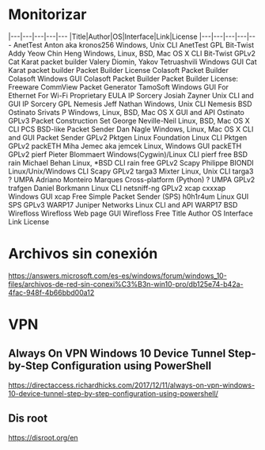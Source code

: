 # Monitorizar

|---|---|---|---|---
|Title|Author|OS|Interface|Link|License
|---|---|---|---|---
AnetTest	Anton aka kronos256	Windows, Unix	CLI	AnetTest	GPL
Bit-Twist	Addy Yeow Chin Heng	Windows, Linux, BSD, Mac OS X	CLI	Bit-Twist	GPLv2
Cat Karat packet builder	Valery Diomin, Yakov Tetruashvili	Windows	GUI	Cat Karat packet builder	Packet Builder License
Colasoft Packet Builder	Colasoft	Windows	GUI	Colasoft Packet Builder	Packet Builder License: Freeware
CommView Packet Generator 	TamoSoft	Windows	GUI	For Ethernet For Wi-Fi	Proprietary EULA
IP Sorcery	Josiah Zayner	Unix	CLI and GUI	IP Sorcery	GPL
Nemesis	Jeff Nathan	Windows, Unix	CLI	Nemesis	BSD
Ostinato	Srivats P	Windows, Linux, BSD, Mac OS X	GUI and API	Ostinato	GPLv3
Packet Construction Set	George Neville-Neil	Linux, BSD, Mac OS X	CLI	PCS	BSD-like
Packet Sender	Dan Nagle	Windows, Linux, Mac OS X	CLI and GUI	Packet Sender	GPLv2
Pktgen	Linux Foundation	Linux	CLI	Pktgen	GPLv2
packETH	Miha Jemec aka jemcek	Linux, Windows	GUI	packETH	GPLv2
pierf	Pieter Blommaert	Windows(Cygwin)/Linux	CLI	pierf	free BSD
rain	Michael Behan	Linux, *BSD	CLI	rain	free GPLv2
Scapy	Philippe BIONDI	Linux/Unix/Windows	CLI	Scapy	GPLv2
targa3	Mixter	Linux, Unix	CLI	targa3	?
UMPA	Adriano Monteiro Marques	Cross-platform (Python)	?	UMPA	GPLv2
trafgen	Daniel Borkmann	Linux	CLI	netsniff-ng	GPLv2
xcap	cxxxap	Windows	GUI	xcap	Free
Simple Packet Sender (SPS)	h0h1r4um	Linux	GUI	SPS	GPLv3
WARP17	Juniper Networks	Linux	CLI and API	WARP17	BSD
Wirefloss	Wirefloss	Web page	GUI	Wirefloss	Free
Title	Author	OS	Interface	Link	License

# Archivos sin conexión
https://answers.microsoft.com/es-es/windows/forum/windows_10-files/archivos-de-red-sin-conexi%C3%B3n-win10-pro/db125e74-b42a-4fac-948f-4b66bbd00a12

# VPN
## Always On VPN Windows 10 Device Tunnel Step-by-Step Configuration using PowerShell
https://directaccess.richardhicks.com/2017/12/11/always-on-vpn-windows-10-device-tunnel-step-by-step-configuration-using-powershell/

## Dis root
https://disroot.org/en
